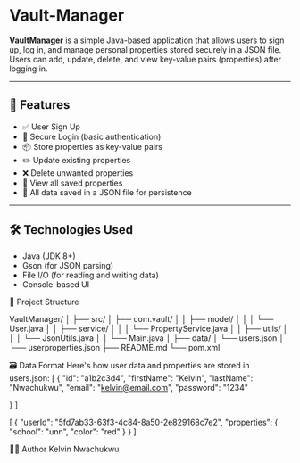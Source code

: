 ﻿# Vault-Manager
**VaultManager** is a simple Java-based application that allows users to sign up, log in, and manage personal properties stored securely in a JSON file. Users can add, update, delete, and view key-value pairs (properties) after logging in.

---
## 🚀 Features

- ✅ User Sign Up
- 🔐 Secure Login (basic authentication)
- 📦 Store properties as key-value pairs
- ✏️ Update existing properties
- ❌ Delete unwanted properties
- 👀 View all saved properties
- 💾 All data saved in a JSON file for persistence
---
## 🛠️ Technologies Used

- Java (JDK 8+)
- Gson (for JSON parsing)
- File I/O (for reading and writing data)
- Console-based UI

📂 Project Structure

VaultManager/
│
├── src/
│ ├── com.vault/
│ │ ├── model/
│ │ │ └── User.java
│ │ ├── service/
│ │ │ └── PropertyService.java
│ │ ├── utils/
│ │ │ └── JsonUtils.java
│ │ └── Main.java
│
├── data/
│ └── users.json
│ └── userproperties.json
├── README.md
└── pom.xml 

🗃️ Data Format
Here's how user data and properties are stored in users.json:
[
  {
    "id": "a1b2c3d4",
    "firstName": "Kelvin",
    "lastName": "Nwachukwu",
    "email": "kelvin@email.com",
    "password": "1234"
    
  }
]

[
  {
    "userId": "5fd7ab33-63f3-4c84-8a50-2e829168c7e2",
    "properties": {
      "school": "unn",
      "color": "red"
    }
  }
]

🧑‍💻 Author
Kelvin Nwachukwu

